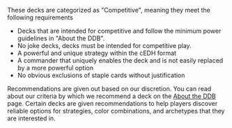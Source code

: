 These decks are categorized as "Competitive", meaning they meet the following requirements
- Decks that are intended for competitive and follow the minimum power guidelines in "About the DDB".
- No joke decks, decks must be intended for competitive play.
- A powerful and unique strategy within the cEDH format
- A commander that uniquely enables the deck and is not easily replaced by a more powerful option
- No obvious exclusions of staple cards without justification  
  
Recommendations are given out based on our discretion. You can read about our criteria by which we recommend a deck on the [About the DDB](/about) page. Certain decks are given recommendations to help players discover reliable options for strategies, color combinations, and archetypes that they are interested in.